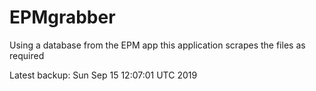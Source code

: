 # EPMgrabber
Using a database from the EPM app this application scrapes the files as required


Latest backup: Sun Sep 15 12:07:01 UTC 2019
